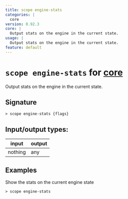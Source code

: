 ```yaml
---
title: scope engine-stats
categories: |
  core
version: 0.92.3
core: |
  Output stats on the engine in the current state.
usage: |
  Output stats on the engine in the current state.
feature: default
---
```

<!-- This file is automatically generated. Please edit the command in https://github.com/nushell/nushell instead. -->

# `scope engine-stats` for [core](/commands/categories/core.md)

<div class='command-title'>Output stats on the engine in the current state.</div>

## Signature

```> scope engine-stats {flags} ```


## Input/output types:

| input   | output |
| ------- | ------ |
| nothing | any    |

## Examples

Show the stats on the current engine state
```nu
> scope engine-stats

```
